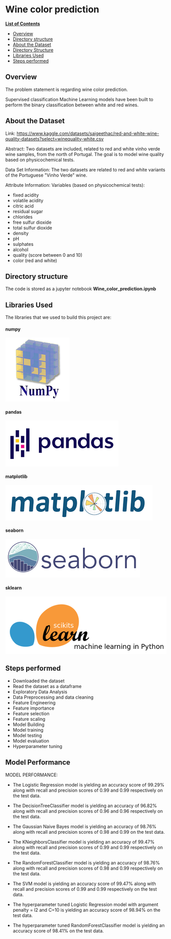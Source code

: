 
# Wine color prediction

[**List of Contents**](#list-of-Contents)
  - [Overview](#overview)
  - [Directory structure](#directory-structure)
  - [About the Dataset](#about-the-Dataset)
  - [Directory Structure](#Directory-Structure)
  - [Libraries Used](#Libraries-Used)
  - [Steps performed](#Steps-performed)
## Overview

The problem statement is regarding wine color prediction.

Supervised classification Machine Learning models have been built to perform the binary classification between white and red wines.
## About the Dataset

Link: https://www.kaggle.com/datasets/saigeethac/red-and-white-wine-quality-datasets?select=winequality-white.csv

Abstract: Two datasets are included, related to red and white vinho verde wine samples, from the north of Portugal. The goal is to model wine quality based on physicochemical tests.

Data Set Information:
The two datasets are related to red and white variants of the Portuguese "Vinho Verde" wine.

Attribute Information:
Variables (based on physicochemical tests):

- fixed acidity
- volatile acidity
- citric acid
- residual sugar
- chlorides
- free sulfur dioxide
- total sulfur dioxide
- density
- pH
- sulphates
- alcohol
- quality (score between 0 and 10)
- color (red and white)
## Directory structure

The code is stored as a jupyter notebook **Wine_color_prediction.ipynb**
## Libraries Used

The libraries that we used to build this project are:

 #### numpy
  ![numpy](https://github.com/nipun1992/Credit-card-transaction-fraud-detection/blob/master/Screenshots/Numpy.png?raw=true)
 #### pandas
 ![pandas](https://github.com/nipun1992/Credit-card-transaction-fraud-detection/blob/master/Screenshots/Pandas.png?raw=true)
 #### matplotlib
 ![matplotlib](https://github.com/nipun1992/Credit-card-transaction-fraud-detection/blob/master/Screenshots/Matplotlib.png?raw=true)
 #### seaborn
 ![seaborn](https://github.com/nipun1992/Credit-card-transaction-fraud-detection/blob/master/Screenshots/Seaborn.png?raw=true)
 #### sklearn
 ![skleanr](https://github.com/nipun1992/Credit-card-transaction-fraud-detection/blob/master/Screenshots/Sklearn.png?raw=true)
## Steps performed

- Downloaded the dataset
- Read the dataset as a dataframe
- Exploratory Data Analysis
- Data Preprocessing and data cleaning
- Feature Engineering
- Feature importance
- Feature selection
- Feature scaling
- Model Building
- Model training
- Model testing
- Model evaluation
- Hyperparameter tuning
## Model Performance

MODEL PERFORMANCE: 

- The Logistic Regression model is yielding an accuracy score of 99.29% along with recall and precision scores of 0.99 and 0.99 respectively on the test data.

- The DecisionTreeClassifier model is yielding an accuracy of 96.82% along with recall and precision scores of 0.96 and 0.96 respectively on the test data.

- The Gaussian Naive Bayes model is yielding an accuracy of 98.76% along with recall and precision scores of 0.98 and 0.99 on the test data.

- The KNeighborsClassifier model is yielding an accuracy of 99.47% along with recall and precision scores of 0.99 and 0.99 respectively on the test data.

- The RandomForestClassifier model is yielding an accuracy of 98.76% along with recall and precision scores of 0.98 and 0.99 respectively on the test data.

- The SVM model is yielding an accuracy score of 99.47% along with recall and precision scores of 0.99 and 0.99 respectively on the test data.

- The hyperparameter tuned Logistic Regression model with argument penalty = l2 and C=10 is yielding an accuracy score of 98.94% on the test data.

- The hyperparameter tuned RandomForestClassifier model is yielding an accuracy score of 98.41% on the test data.